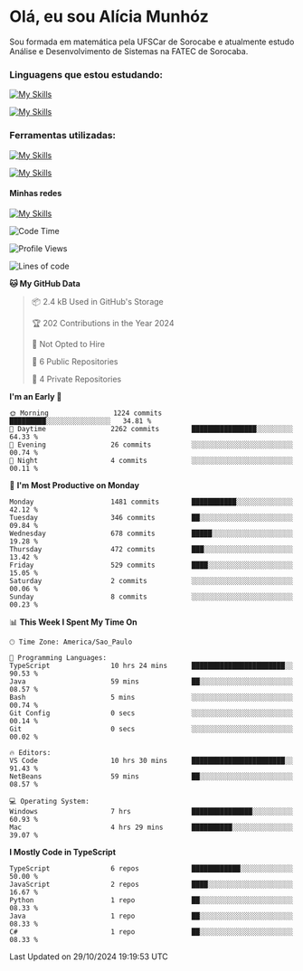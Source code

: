 # Olá, eu sou Alícia Munhóz

<p>Sou formada em matemática pela UFSCar de Sorocabe e atualmente estudo Análise e Desenvolvimento de Sistemas na FATEC de Sorocaba.</p>

### Linguagens que estou estudando:

[![My Skills](https://skillicons.dev/icons?i=js,ts,html,css)](https://skillicons.dev)


[![My Skills](https://skillicons.dev/icons?i=nodejs,java,py,latex)](https://skillicons.dev)

### Ferramentas utilizadas:

[![My Skills](https://skillicons.dev/icons?i=vscode,discord,figma,git)](https://skillicons.dev)

[![My Skills](https://skillicons.dev/icons?i=github,gmail,mongodb,sublime)](https://skillicons.dev)

#### Minhas redes
[![My Skills](https://skillicons.dev/icons?i=linkedin)](https://www.linkedin.com/in/aliciamunhozfrancodecamargo/)

<!--START_SECTION:waka-->
![Code Time](http://img.shields.io/badge/Code%20Time-136%20hrs%2040%20mins-blue)

![Profile Views](http://img.shields.io/badge/Profile%20Views-6-blue)

![Lines of code](https://img.shields.io/badge/From%20Hello%20World%20I%27ve%20Written-4.9%20million%20lines%20of%20code-blue)

**🐱 My GitHub Data** 

> 📦 2.4 kB Used in GitHub's Storage 
 > 
> 🏆 202 Contributions in the Year 2024
 > 
> 🚫 Not Opted to Hire
 > 
> 📜 6 Public Repositories 
 > 
> 🔑 4 Private Repositories 
 > 
**I'm an Early 🐤** 

```text
🌞 Morning                1224 commits        █████████░░░░░░░░░░░░░░░░   34.81 % 
🌆 Daytime                2262 commits        ████████████████░░░░░░░░░   64.33 % 
🌃 Evening                26 commits          ░░░░░░░░░░░░░░░░░░░░░░░░░   00.74 % 
🌙 Night                  4 commits           ░░░░░░░░░░░░░░░░░░░░░░░░░   00.11 % 
```
📅 **I'm Most Productive on Monday** 

```text
Monday                   1481 commits        ███████████░░░░░░░░░░░░░░   42.12 % 
Tuesday                  346 commits         ██░░░░░░░░░░░░░░░░░░░░░░░   09.84 % 
Wednesday                678 commits         █████░░░░░░░░░░░░░░░░░░░░   19.28 % 
Thursday                 472 commits         ███░░░░░░░░░░░░░░░░░░░░░░   13.42 % 
Friday                   529 commits         ████░░░░░░░░░░░░░░░░░░░░░   15.05 % 
Saturday                 2 commits           ░░░░░░░░░░░░░░░░░░░░░░░░░   00.06 % 
Sunday                   8 commits           ░░░░░░░░░░░░░░░░░░░░░░░░░   00.23 % 
```


📊 **This Week I Spent My Time On** 

```text
🕑︎ Time Zone: America/Sao_Paulo

💬 Programming Languages: 
TypeScript               10 hrs 24 mins      ███████████████████████░░   90.53 % 
Java                     59 mins             ██░░░░░░░░░░░░░░░░░░░░░░░   08.57 % 
Bash                     5 mins              ░░░░░░░░░░░░░░░░░░░░░░░░░   00.74 % 
Git Config               0 secs              ░░░░░░░░░░░░░░░░░░░░░░░░░   00.14 % 
Git                      0 secs              ░░░░░░░░░░░░░░░░░░░░░░░░░   00.02 % 

🔥 Editors: 
VS Code                  10 hrs 30 mins      ███████████████████████░░   91.43 % 
NetBeans                 59 mins             ██░░░░░░░░░░░░░░░░░░░░░░░   08.57 % 

💻 Operating System: 
Windows                  7 hrs               ███████████████░░░░░░░░░░   60.93 % 
Mac                      4 hrs 29 mins       ██████████░░░░░░░░░░░░░░░   39.07 % 
```

**I Mostly Code in TypeScript** 

```text
TypeScript               6 repos             ████████████░░░░░░░░░░░░░   50.00 % 
JavaScript               2 repos             ████░░░░░░░░░░░░░░░░░░░░░   16.67 % 
Python                   1 repo              ██░░░░░░░░░░░░░░░░░░░░░░░   08.33 % 
Java                     1 repo              ██░░░░░░░░░░░░░░░░░░░░░░░   08.33 % 
C#                       1 repo              ██░░░░░░░░░░░░░░░░░░░░░░░   08.33 % 
```




 Last Updated on 29/10/2024 19:19:53 UTC
<!--END_SECTION:waka-->
